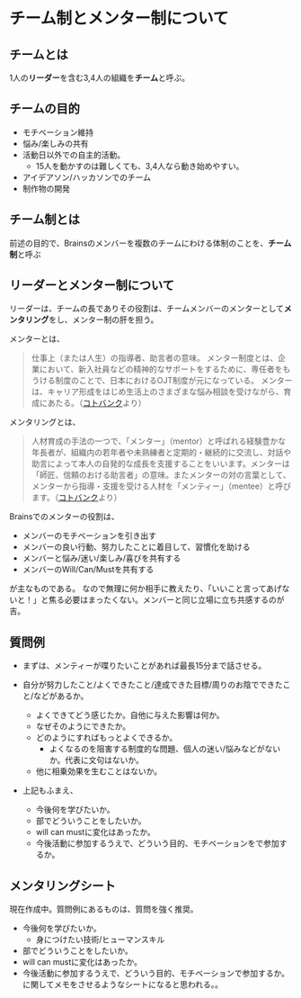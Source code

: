 # チーム制とメンター制について

## チームとは

1人の**リーダー**を含む3,4人の組織を**チーム**と呼ぶ。


## チームの目的

- モチベーション維持
- 悩み/楽しみの共有
- 活動日以外での自主的活動。
    - 15人を動かすのは難しくても、3,4人なら動き始めやすい。
- アイデアソン/ハッカソンでのチーム
- 制作物の開発

## チーム制とは

前述の目的で、Brainsのメンバーを複数のチームにわける体制のことを、**チーム制**と呼ぶ


## リーダーとメンター制について

リーダーは、チームの長でありその役割は、チームメンバーのメンターとして**メンタリング**をし、メンター制の肝を担う。

メンターとは、
> 仕事上（または人生）の指導者、助言者の意味。 メンター制度とは、企業において、新入社員などの精神的なサポートをするために、専任者をもうける制度のことで、日本におけるOJT制度が元になっている。 メンターは、キャリア形成をはじめ生活上のさまざまな悩み相談を受けながら、育成にあたる。（[コトバンク](https://kotobank.jp/word/%E3%83%A1%E3%83%B3%E3%82%BF%E3%83%BC-178863 "メンター(めんたー)とは - コトバンク")より）

メンタリングとは、
> 人材育成の手法の一つで、「メンター」（mentor）と呼ばれる経験豊かな年長者が、組織内の若年者や未熟練者と定期的・継続的に交流し、対話や助言によって本人の自発的な成長を支援することをいいます。メンターは「師匠、信頼のおける助言者」の意味。またメンターの対の言葉として、メンターから指導・支援を受ける人材を「メンティー」（mentee）と呼びます。（[コトバンク](https://kotobank.jp/word/%E3%83%A1%E3%83%B3%E3%82%BF%E3%83%AA%E3%83%B3%E3%82%B0-802209#E4.BA.BA.E4.BA.8B.E5.8A.B4.E5.8B.99.E7.94.A8.E8.AA.9E.E8.BE.9E.E5.85.B8 "メンタリングとは - コトバンク")より）


Brainsでのメンターの役割は、

- メンバーのモチベーションを引き出す
- メンバーの良い行動、努力したことに着目して、習慣化を助ける
- メンバーと悩み/迷い/楽しみ/喜びを共有する
- メンバーのWill/Can/Mustを共有する

が主なものである。
なので無理に何か相手に教えたり、「いいこと言ってあげないと！」と焦る必要はまったくない。メンバーと同じ立場に立ち共感するのが吉。


## 質問例
- まずは、メンティーが喋りたいことがあれば最長15分まで話させる。

- 自分が努力したこと/よくできたこと/達成できた目標/周りのお陰でできたこと/などがあるか。
    - よくできてどう感じたか。自他に与えた影響は何か。
    - なぜそのようにできたか。
    - どのようにすればもっとよくできるか。
        - よくなるのを阻害する制度的な問題、個人の迷い/悩みなどがないか。代表に文句はないか。
    - 他に相乗効果を生むことはないか。

- 上記もふまえ、
    - 今後何を学びたいか。
    - 部でどういうことをしたいか。
    - will can mustに変化はあったか。
    - 今後活動に参加するうえで、どういう目的、モチベーションをで参加するか。

## メンタリングシート

現在作成中。質問例にあるものは、質問を強く推奨。

- 今後何を学びたいか。
    - 身につけたい技術/ヒューマンスキル
- 部でどういうことをしたいか。
- will can mustに変化はあったか。
- 今後活動に参加するうえで、どういう目的、モチベーションで参加するか。
に関してメモをさせるようなシートになると思われる。。